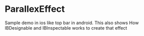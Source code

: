 # ParallexEffect
Sample demo in ios like top bar in android. 
This also shows How IBDesignable and IBInspectable works to create that effect
